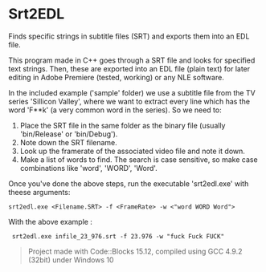 # Srt2EDL
Finds specific strings in subtitle files (SRT) and exports them into an EDL file.

This program made in C++ goes through a SRT file and looks for specified text strings. Then, these are exported
into an EDL file (plain text) for later editing in Adobe Premiere (tested, working) or any NLE software.

In the included example ('sample' folder) we use a subtitle file from the TV series 'Sillicon Valley', where we
want to extract every line which has the word 'F**k' (a very common word in the series). So we need to:

  1. Place the SRT file in the same folder as the binary file (usually 'bin/Release' or 'bin/Debug').
  2. Note down the SRT filename.
  3. Look up the framerate of the associated video file and note it down.
  4. Make a list of words to find. The search is case sensitive, so make case combinations like 'word', 'WORD', 'Word'.

Once you've done the above steps, run the executable 'srt2edl.exe' with theese arguments:
  ```
  srt2edl.exe <Filename.SRT> -f <FrameRate> -w <"word WORD Word">
  ```
With the above example :
  ```
   srt2edl.exe infile_23_976.srt -f 23.976 -w "fuck Fuck FUCK"
  ```

> Project made with Code::Blocks 15.12, compiled using GCC 4.9.2 (32bit) under Windows 10
